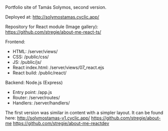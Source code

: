 Portfolio site of Tamás Solymos, second version.

Deployed at:
http://solymostamas.cyclic.app/

Repository for React module (Image gallery):
https://github.com/stregie/about-me-react-ts/

Frontend:
- HTML: /server/views/
- CSS: /public/css/
- JS: /public/js/
- React index.html: /server/views/07_react.ejs
- React build: /public/react/

Backend: Node.js (Express)
- Entry point: /app.js
- Router: /server/routes/
- Handlers: /server/handlers/

The first version was similar in content with a simpler layout. It can be found here:
http://solymostamas-v1.cyclic.app/
https://github.com/stregie/about-me
https://github.com/stregie/about-me-reactdev
